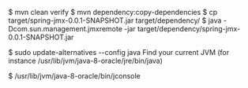 $ mvn clean verify
$ mvn dependency:copy-dependencies
$ cp target/spring-jmx-0.0.1-SNAPSHOT.jar target/dependency/
$ java -Dcom.sun.management.jmxremote -jar target/dependency/spring-jmx-0.0.1-SNAPSHOT.jar 

$ sudo update-alternatives --config java
Find your current JVM (for instance /usr/lib/jvm/java-8-oracle/jre/bin/java)

$ /usr/lib/jvm/java-8-oracle/bin/jconsole

